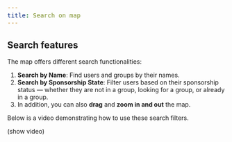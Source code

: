 ```yaml
---
title: Search on map
---
```


<style>
  span {
    font-size: 14px;
  }
  li {
    margin: 0 !important;
  }
</style>

## Search features

<span>The map offers different search functionalities:</span>

1. <span><strong>Search by Name</strong>: Find users and groups by their names.</span>
2. <span><strong>Search by Sponsorship State</strong>: Filter users based on their sponsorship status — whether they are not in a group, looking for a group, or already in a group.</span>
3. <span>In addition, you can also <strong>drag</strong> and <strong>zoom in and out</strong> the map.</span>

<span>Below is a video demonstrating how to use these search filters.</span>

(show video)
